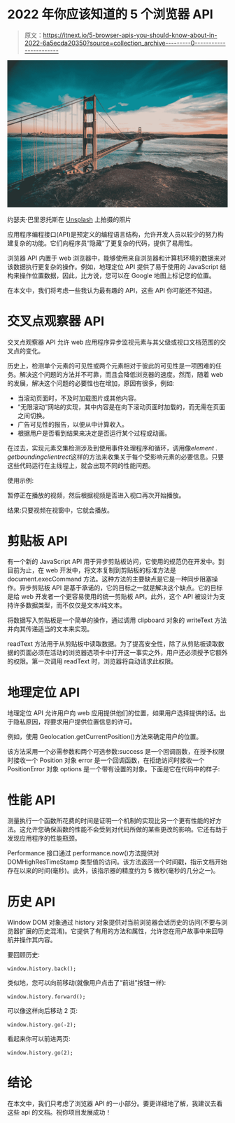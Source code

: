 # 2022 年你应该知道的 5 个浏览器 API

> 原文：<https://itnext.io/5-browser-apis-you-should-know-about-in-2022-6a5ecda20350?source=collection_archive---------0----------------------->

![](img/65229c41ccb5d22661d4a1472cc14bb8.png)

约瑟夫·巴里恩托斯在 [Unsplash](https://unsplash.com?utm_source=medium&utm_medium=referral) 上拍摄的照片

应用程序编程接口(API)是预定义的编程语言结构，允许开发人员以较少的努力构建复杂的功能。它们向程序员“隐藏”了更复杂的代码，提供了易用性。

浏览器 API 内置于 web 浏览器中，能够使用来自浏览器和计算机环境的数据来对该数据执行更复杂的操作。例如，地理定位 API 提供了易于使用的 JavaScript 结构来操作位置数据，因此，比方说，您可以在 Google 地图上标记您的位置。

在本文中，我们将考虑一些我认为最有趣的 API，这些 API 你可能还不知道。

# 交叉点观察器 API

交叉点观察器 API 允许 web 应用程序异步监视元素与其父级或视口文档范围的交叉点的变化。

历史上，检测单个元素的可见性或两个元素相对于彼此的可见性是一项困难的任务。解决这个问题的方法并不可靠，而且会降低浏览器的速度。然而，随着 web 的发展，解决这个问题的必要性也在增加，原因有很多，例如:

*   当滚动页面时，不及时加载图片或其他内容。
*   “无限滚动”网站的实现，其中内容是在向下滚动页面时加载的，而无需在页面之间切换。
*   广告可见性的报告，以便从中计算收入。
*   根据用户是否看到结果来决定是否运行某个过程或动画。

在过去，实现元素交集检测涉及到使用事件处理程序和循环，调用像*element . getboundingclientrect*这样的方法来收集关于每个受影响元素的必要信息。只要这些代码运行在主线程上，就会出现不同的性能问题。

使用示例:

暂停正在播放的视频，然后根据视频是否进入视口再次开始播放。

结果:只要视频在视窗中，它就会播放。

# 剪贴板 API

有一个新的 JavaScript API 用于异步剪贴板访问，它使用的规范仍在开发中。到目前为止，在 web 开发中，将文本复制到剪贴板的标准方法是 document.execCommand 方法。这种方法的主要缺点是它是一种同步阻塞操作。异步剪贴板 API 是基于承诺的，它的目标之一就是解决这个缺点。它的目标是给 web 开发者一个更容易使用的统一剪贴板 API。此外，这个 API 被设计为支持许多数据类型，而不仅仅是文本/纯文本。

将数据写入剪贴板是一个简单的操作，通过调用 clipboard 对象的 writeText 方法并向其传递适当的文本来实现。

readText 方法用于从剪贴板中读取数据。为了提高安全性，除了从剪贴板读取数据的页面必须在活动的浏览器选项卡中打开这一事实之外，用户还必须授予它额外的权限。第一次调用 readText 时，浏览器将自动请求此权限。

# 地理定位 API

地理定位 API 允许用户向 web 应用提供他们的位置，如果用户选择提供的话。出于隐私原因，将要求用户提供位置信息的许可。

例如，使用 Geolocation.getCurrentPosition()方法来确定用户的位置。

该方法采用一个必需参数和两个可选参数:success 是一个回调函数，在授予权限时接收一个 Position 对象 error 是一个回调函数，在拒绝访问时接收一个 PositionError 对象 options 是一个带有设置的对象。下面是它在代码中的样子:

# 性能 API

测量执行一个函数所花费的时间是证明一个机制的实现比另一个更有性能的好方法。这允许您确保函数的性能不会受到对代码所做的某些更改的影响。它还有助于发现应用程序的性能瓶颈。

Performance 接口通过 performance.now()方法提供对 DOMHighResTimeStamp 类型值的访问。该方法返回一个时间戳，指示文档开始存在以来的时间(毫秒)。此外，该指示器的精度约为 5 微秒(毫秒的几分之一)。

# 历史 API

Window DOM 对象通过 history 对象提供对当前浏览器会话历史的访问(不要与浏览器扩展的历史混淆)。它提供了有用的方法和属性，允许您在用户故事中来回导航并操作其内容。

要回顾历史:

```
window.history.back();
```

类似地，您可以向前移动(就像用户点击了“前进”按钮一样):

```
window.history.forward();
```

可以像这样向后移动 2 页:

```
window.history.go(-2);
```

看起来你可以前进两页:

```
window.history.go(2);
```

# 结论

在本文中，我们只考虑了浏览器 API 的一小部分。要更详细地了解，我建议去看这些 api 的文档。祝你项目发展成功！